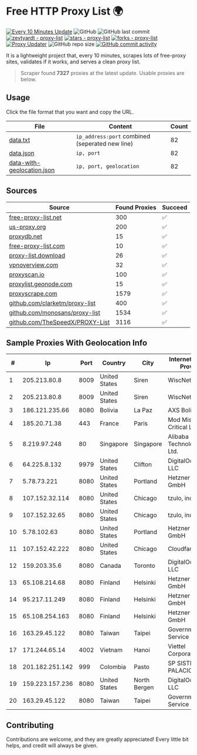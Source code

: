 
# Free HTTP Proxy List 🌍

[![Every 10 Minutes Update](https://github.com/mertguvencli/http-proxy-list/actions/workflows/main.yml/badge.svg?branch=main)](https://github.com/mertguvencli/http-proxy-list/actions/workflows/main.yml)
![GitHub](https://img.shields.io/github/license/mertguvencli/http-proxy-list)
![GitHub last commit](https://img.shields.io/github/last-commit/mertguvencli/http-proxy-list)
[![zevtyardt - proxy-list](https://img.shields.io/static/v1?label=zevtyardt&message=proxy-list&color=blue&logo=github)](https://github.com/zevtyardt/proxy-list "Go to GitHub repo")
[![stars - proxy-list](https://img.shields.io/github/stars/zevtyardt/proxy-list?style=social)](https://github.com/zevtyardt/proxy-list)
[![forks - proxy-list](https://img.shields.io/github/forks/zevtyardt/proxy-list?style=social)](https://github.com/zevtyardt/proxy-list)
[![Proxy Updater](https://github.com/zevtyardt/proxy-list/workflows/Proxy%20Updater/badge.svg)](https://github.com/zevtyardt/proxy-list/actions?query=workflow:"Proxy+Updater")
![GitHub repo size](https://img.shields.io/github/repo-size/zevtyardt/proxy-list)
[![GitHub commit activity](https://img.shields.io/github/commit-activity/m/zevtyardt/proxy-list?logo=commits)](https://github.com/zevtyardt/proxy-list/commits/main)

It is a lightweight project that, every 10 minutes, scrapes lots of free-proxy sites, validates if it works, and serves a clean proxy list.

> Scraper found **7327** proxies at the latest update. Usable proxies are below.

## Usage

Click the file format that you want and copy the URL.

|File|Content|Count|
|----|-------|-----|
|[data.txt](https://raw.githubusercontent.com/mertguvencli/http-proxy-list/main/proxy-list/data.txt)|`ip_address:port` combined (seperated new line)|82|
|[data.json](https://raw.githubusercontent.com/mertguvencli/http-proxy-list/main/proxy-list/data.json)|`ip, port`|82|
|[data-with-geolocation.json](https://raw.githubusercontent.com/mertguvencli/http-proxy-list/main/proxy-list/data-with-geolocation.json)|`ip, port, geolocation`|82|

## Sources

|Source|Found Proxies|Succeed|
|------|-------------|-------|
|[free-proxy-list.net](https://free-proxy-list.net)|300|✅|
|[us-proxy.org](https://www.us-proxy.org)|200|✅|
|[proxydb.net](http://proxydb.net)|15|✅|
|[free-proxy-list.com](https://free-proxy-list.com/?page=&port=&type%5B%5D=http&type%5B%5D=https&up_time=0&search=Search)|10|✅|
|[proxy-list.download](https://www.proxy-list.download/HTTP)|26|✅|
|[vpnoverview.com](https://vpnoverview.com/privacy/anonymous-browsing/free-proxy-servers)|32|✅|
|[proxyscan.io](https://www.proxyscan.io)|100|✅|
|[proxylist.geonode.com](https://proxylist.geonode.com/api/proxy-list?limit=300&page=1&sort_by=lastChecked&sort_type=desc&protocols=http,https)|15|✅|
|[proxyscrape.com](https://api.proxyscrape.com/v2/?request=displayproxies&protocol=http&timeout=10000&country=all&ssl=all&anonymity=all)|1579|✅|
|[github.com/clarketm/proxy-list](https://raw.githubusercontent.com/clarketm/proxy-list/master/proxy-list-raw.txt)|400|✅|
|[github.com/monosans/proxy-list](https://raw.githubusercontent.com/monosans/proxy-list/main/proxies/http.txt)|1534|✅|
|[github.com/TheSpeedX/PROXY-List](https://raw.githubusercontent.com/TheSpeedX/PROXY-List/master/http.txt)|3116|✅|


## Sample Proxies With Geolocation Info

|#|Ip|Port|Country|City|Internet Service Provider|
|-|--|----|-------|----|-------------------------|
|1|205.213.80.8|8009|United States|Siren|WiscNet|
|2|205.213.80.8|8009|United States|Siren|WiscNet|
|3|186.121.235.66|8080|Bolivia|La Paz|AXS Bolivia S. A.|
|4|185.20.71.38|443|France|Paris|Mod Mission Critical LLC|
|5|8.219.97.248|80|Singapore|Singapore|Alibaba (US) Technology Co., Ltd.|
|6|64.225.8.132|9979|United States|Clifton|DigitalOcean, LLC|
|7|5.78.73.221|8080|United States|Portland|Hetzner Online GmbH|
|8|107.152.32.114|8080|United States|Chicago|tzulo, inc.|
|9|107.152.32.65|8080|United States|Chicago|tzulo, inc.|
|10|5.78.102.63|8080|United States|Portland|Hetzner Online GmbH|
|11|107.152.42.222|8080|United States|Chicago|Cloudfanatic.NET|
|12|159.203.35.6|8080|Canada|Toronto|DigitalOcean, LLC|
|13|65.108.214.68|8080|Finland|Helsinki|Hetzner Online GmbH|
|14|95.217.11.249|8080|Finland|Helsinki|Hetzner Online GmbH|
|15|65.108.254.163|8080|Finland|Helsinki|Hetzner Online GmbH|
|16|163.29.45.122|8080|Taiwan|Taipei|Government Service Network|
|17|171.244.65.14|4002|Vietnam|Hanoi|Viettel Corporation|
|18|201.182.251.142|999|Colombia|Pasto|SP SISTEMAS PALACIOS LTDA|
|19|159.223.157.236|8080|United States|North Bergen|DigitalOcean, LLC|
|20|163.29.45.122|8080|Taiwan|Taipei|Government Service Network|



## Contributing

Contributions are welcome, and they are greatly appreciated! Every
little bit helps, and credit will always be given.

